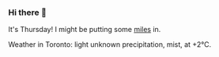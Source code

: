 ### Hi there :wave:

It's Thursday! I might be putting some [miles](https://www.strava.com/athletes/889963) in.

Weather in Toronto: light unknown precipitation, mist, at +2°C.
